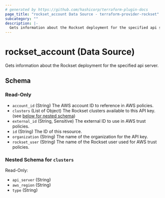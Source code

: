 ```yaml
---
# generated by https://github.com/hashicorp/terraform-plugin-docs
page_title: "rockset_account Data Source - terraform-provider-rockset"
subcategory: ""
description: |-
  Gets information about the Rockset deployment for the specified api server.
---
```


# rockset_account (Data Source)

Gets information about the Rockset deployment for the specified api server.



<!-- schema generated by tfplugindocs -->
## Schema

### Read-Only

- `account_id` (String) The AWS account ID to reference in AWS policies.
- `clusters` (List of Object) The Rockset clusters available to this API key. (see [below for nested schema](#nestedatt--clusters))
- `external_id` (String, Sensitive) The external ID to use in AWS trust policies.
- `id` (String) The ID of this resource.
- `organization` (String) The name of the organization for the API key.
- `rockset_user` (String) The name of the Rockset user used for AWS trust policies.

<a id="nestedatt--clusters"></a>
### Nested Schema for `clusters`

Read-Only:

- `api_server` (String)
- `aws_region` (String)
- `type` (String)


